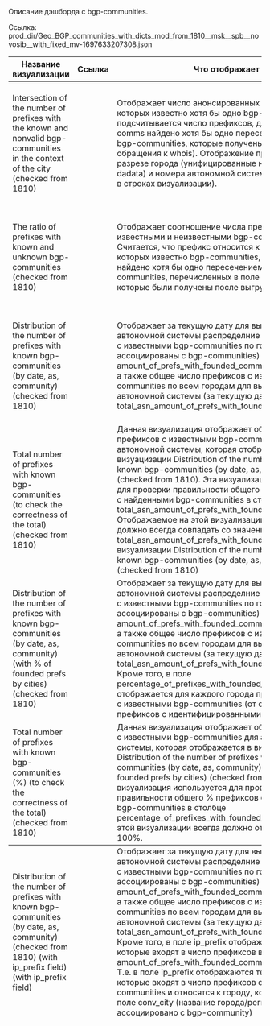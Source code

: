 







Описание дэшборда с bgp-communities.

Ссылка: prod_dir/Geo_BGP_communities_with_dicts_mod_from_1810__msk__spb__novosib__with_fixed_mv-1697633207308.json

  <table>
    <thead>
      <tr>
        <th>Название визуализации</th>
        <th>Ссылка</th>
        <th>Что отображает</th>
        <th>Фильтры</th>
        <th>Источник</th>
      </tr>
    </thead>
    <tbody>
        <tr>
            <td>Intersection of the number of prefixes with the known and nonvalid bgp-communities in the context of the city (checked from 1810)</td>
            <td></td>
            <td>Отображает число анонсированных префиксов, для которых известно хотя бы одно bgp-community (т.е. подсчитывается число префиксов, для 
            которых в поле comms найдено хотя бы одно пересечение с теми bgp-communities, которые получены в результате обращения к whois). 
            Отображение происходит 
            в разрезе города (унифицированные названия из dadata) и номера автономной системы (отображается в строках визуализации). </td>
            <td>В данной визуализации предусмотрен фильтр по городу, котором был анонсирован перфикс. Значения для этого фильтра находятся в 
            переменной: (${city:singlequote}). Также предусмотрен фильтр по автономной системы. Значение для него находятся в переменной (${condition_asn:singlequote}) </td>
            <td>common_mv_1309_wo_as3216_peers_with_dict3_1710_test (materialized view) </td>
        </tr>
        <tr>
            <td>The ratio of prefixes with known and unknown bgp-communities (checked from 1810)</td>
            <td></td>
            <td>Отображает соотношение числа префиксов с известными  и неизвестными bgp-communities. 
                Считается, что префикс относится к числу тех, для которых
            известно bgp-communities, если для него найдено хотя бы одно пересечением bgp-communities, 
            перечисленных в поле comms с теми, которые были получены после выгрузки из whois</td>
            <td>В этой визуализации предусмотрен фильтр по автономной системе и городу, в котром 
                префикс был анонсирован. Значения этих фильтров находятся
            в переменной (${condition_asn:singlequote}) и (${city:singlequote}) соответственно </td>
            <td> mv_for_identified_communities_1309_wo_as3216_peers_with_dict2_1710_test (materialized view)</td>
        </tr>
        <tr>
            <td>Distribution of the number of prefixes with known bgp-communities (by date, as, community) (checked from 1810)</td>
            <td></td>
            <td>Отображает за текущую дату для выбранной автономной системы распределние числа префиксов с известными bgp-communities 
            по городам (которые ассоциированы с bgp-communities) (поле amount_of_prefs_with_founded_comms_by_city_and_asn), 
            а также общее число префиксов с известными bgp-communities по всем городам для выбранной автономной системы (за текущую дату) 
            (поле total_asn_amount_of_prefs_with_founded_comms). </td>
            <td>В этой физуализации предусмотрены фильтр по городам, в котором префикс анонсирован, а также по номеру автономной системы. 
            Значения для этих фильтров 
            находятся в переменных (${condition_asn:singlequote}) и (${city:singlequote}) соответственно</td>
            <td>common_mv_1309_wo_as3216_peers_with_dict3_1710_test (materialized view)</td>
        </tr>
        <tr>
            <td>Total number of prefixes with known bgp-communities (to check the correctness of the total) (checked from 1810)</td>
            <td></td>
            <td> Данная визуализация отображает общее число префиксов с известными 
                bgp-communities для автономной системы, которая отображается в 
            визуацизации Distribution of the number of prefixes with known  
            bgp-communities (by date, as, community) (checked from 1810). 
            Эта визуализация используется
            для проверки правильности общего числа префиксов с найденными bgp-communities 
            в столбце total_asn_amount_of_prefs_with_founded_comms. 
            Отображаемое на этой визуализации значение должно всегда совпадать со значение 
            в поле total_asn_amount_of_prefs_with_founded_comms в 
            визуализации Distribution of the number of prefixes with known bgp-communities 
            (by date, as, community) (checked from 1810) </td>
            <td> В этой физуализации предусмотрены фильтр по городам, в котором префикс анонсирован, 
                а также по номеру автономной системы. Значения для этих фильтров  находятся в 
                переменных (${condition_asn:singlequote}) и (${city:singlequote}) </td>
            <td>common_mv_1309_wo_as3216_peers_with_dict3_1710_test</td>
        </tr>
        <tr>
            <td>Distribution of the number of prefixes with known bgp-communities (by date, as, community) (with % of founded prefs by cities) 
            (checked from 1810) </td>
            <td></td>
            <td>Отображает за текущую дату для выбранной автономной системы распределние числа префиксов с известными bgp-communities по 
            городам (которые ассоциированы с bgp-communities) (поле amount_of_prefs_with_founded_comms_by_city_and_asn), а также общее число 
            префиксов с известными bgp-communities по всем городам для выбранной автономной системы (за текущую дату) (поле total_asn_amount_of_prefs_with_founded_comms). Кроме того, в поле percentage_of_prefixes_with_founded_comm_by_cities отображается 
            для каждого города процент префиксов с известными bgp-communities (от общего числа 
            префиксов с идентифицированными communities). </td>
            <td>В этой физуализации предусмотрены фильтр по городам, в котором префикс анонсирован, а также по номеру автономной системы. 
            Значения для этих фильтров находятся в переменных (${condition_asn:singlequote}) и (${city:singlequote}) соответственно</td>
            <td>common_mv_1309_wo_as3216_peers_with_dict3_1710_test</td>
        </tr>
        <tr>
            <td>Total number of prefixes with known bgp-communities (%) (to check the correctness of the total) (checked from 1810)</td>
            <td></td>
            <td>Данная визуализация отображает общий % префиксов с известными bgp-communities для автономной системы, которая отображается в 
            визуацизации Distribution of the number of prefixes with known bgp-communities (by date, as, community) (with % of founded prefs by cities) 
            (checked from 1810). Эта визуализация используется
            для проверки правильности общего % префиксов с найденными bgp-communities в столбце percentage_of_prefixes_with_founded_comm_by_cities. 
            В этой визуализации всегда должно отображаться 100%. </td>
            <td>В этой физуализации предусмотрены фильтр по городам, в котором префикс анонсирован, а также по номеру автономной системы. 
            Значения для этих фильтров находятся в переменных (${condition_asn:singlequote}) и (${city:singlequote}) соответственно</td>
            <td>common_mv_1309_wo_as3216_peers_with_dict3_1710_test</td>
        <tr>
        </tr>
    </tbody>
    <tfoot>
        </tr>
            <td>Distribution of the number of prefixes with known  bgp-communities (by date, as, community) (checked from 1810) (with ip_prefix field) 
            (with ip_prefix field)</td>
            <td></td>
            <td>Отображает за текущую дату для выбранной автономной системы распределние числа префиксов с известными bgp-communities по городам 
            (которые ассоциированы с bgp-communities) (поле amount_of_prefs_with_founded_comms_by_city_and_asn), а также общее число префиксов с 
            известными bgp-communities по всем городам для выбранной автономной системы (за текущую дату) (поле total_asn_amount_of_prefs_with_founded_comms). 
            Кроме того, в поле ip_prefix отображатся те префиксы,
            которые входят в число префиксов в поле amount_of_prefs_with_founded_comms_by_city_and_asn. Т.е. в поле ip_prefix отображаются те префиксы, которые 
            входят в число префиксов с известными bgp-communities и относятся к городу, который указан в поле conv_city (название города/региона, которое 
            ассоциировано с bgp-community)</td>
            <td>В этой физуализации предусмотрены фильтр по городам, в котором префикс анонсирован, 
                а также по номеру автономной системы. 
            Значения для этих фильтров находятся в переменных (${condition_asn:singlequote}) и 
            (${city:singlequote}) соответственно </td>
            <td> common_mv_1309_wo_as3216_peers_with_dict3_1710_test </td>
        </tr>
    <tfoot>     
  </table>
